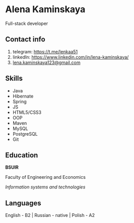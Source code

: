 # Alena Kaminskaya
Full-stack developer
## Contact info 
1. telegram: https://t.me/lenkaa51
2. linkedIn: https://www.linkedin.com/in/lena-kaminskaya/
3. lena.kaminskaya123@gmail.com
## Skills 
- Java
- Hibernate 
- Spring
- JS
- HTML5/CSS3
- OOP
- Maven
- MySQL
- PostgreSQL
- Git

## Education
**BSUIR**

Faculty of Engineering and Economics

_Information systems and technologies_

## Languages
English - B2 | Russian - native | Polish - A2

